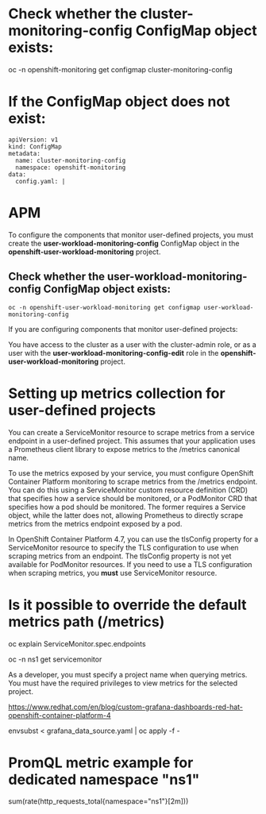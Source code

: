 # Check whether the cluster-monitoring-config ConfigMap object exists:
oc -n openshift-monitoring get configmap cluster-monitoring-config

# If the ConfigMap object does not exist:
```
apiVersion: v1
kind: ConfigMap
metadata:
  name: cluster-monitoring-config
  namespace: openshift-monitoring
data:
  config.yaml: |
```

# APM
To configure the components that monitor user-defined projects, you must create the <b>user-workload-monitoring-config</b> ConfigMap object in the <b>openshift-user-workload-monitoring</b> project.

## Check whether the user-workload-monitoring-config ConfigMap object exists:

```
oc -n openshift-user-workload-monitoring get configmap user-workload-monitoring-config
```


If you are configuring components that monitor user-defined projects:

You have access to the cluster as a user with the cluster-admin role, or as a user with the <b>user-workload-monitoring-config-edit</b> role in the <b>openshift-user-workload-monitoring</b> project.

# Setting up metrics collection for user-defined projects

You can create a ServiceMonitor resource to scrape metrics from a service endpoint in a user-defined project. This assumes that your application uses a Prometheus client library to expose metrics to the /metrics canonical name.

To use the metrics exposed by your service, you must configure OpenShift Container Platform monitoring to scrape metrics from the /metrics endpoint. You can do this using a ServiceMonitor custom resource definition (CRD) that specifies how a service should be monitored, or a PodMonitor CRD that specifies how a pod should be monitored. The former requires a Service object, while the latter does not, allowing Prometheus to directly scrape metrics from the metrics endpoint exposed by a pod.

In OpenShift Container Platform 4.7, you can use the tlsConfig property for a ServiceMonitor resource to specify the TLS configuration to use when scraping metrics from an endpoint. The tlsConfig property is not yet available for PodMonitor resources. If you need to use a TLS configuration when scraping metrics, you <b>must</b> use ServiceMonitor resource.


# Is it possible to override the default metrics path (/metrics)

oc explain ServiceMonitor.spec.endpoints


oc -n ns1 get servicemonitor


As a developer, you must specify a project name when querying metrics. You must have the required privileges to view metrics for the selected project.

https://www.redhat.com/en/blog/custom-grafana-dashboards-red-hat-openshift-container-platform-4


envsubst < grafana_data_source.yaml | oc apply -f -


# PromQL metric example for dedicated namespace "ns1"
sum(rate(http_requests_total{namespace="ns1"}[2m]))



